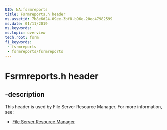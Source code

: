 ```yaml
---
UID: NA:fsrmreports
title: Fsrmreports.h header
ms.assetid: 7b8e6d24-09ee-3bf8-b96e-20ec47982599
ms.date: 01/11/2019
ms.keywords: 
ms.topic: overview
tech.root: fsrm
f1_keywords:
 - fsrmreports
 - fsrmreports/fsrmreports
---
```


# Fsrmreports.h header


## -description

This header is used by File Server Resource Manager. For more information, see:

- [File Server Resource Manager](../_fsrm/index.md)

